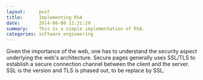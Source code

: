 ```yaml
---
layout:     post
title:      Implementing RSA
date:       2014-06-08 11:21:29
summary:    This is a simple implementation of RSA.
categories: software engineering
---
```

Given the importance of the web, one has to understand the security aspect underlying the web's architecture. Secure pages generally uses SSL/TLS to establish a secure connection channel between the client and the server. SSL is the version and TLS is phased out, to be replace by SSL. 

